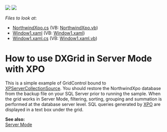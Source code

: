 <!-- default badges list -->
[![](https://img.shields.io/badge/Open_in_DevExpress_Support_Center-FF7200?style=flat-square&logo=DevExpress&logoColor=white)](https://supportcenter.devexpress.com/ticket/details/E1861)
[![](https://img.shields.io/badge/📖_How_to_use_DevExpress_Examples-e9f6fc?style=flat-square)](https://docs.devexpress.com/GeneralInformation/403183)
<!-- default badges end -->
<!-- default file list -->
*Files to look at*:

* [NorthwindXpo.cs](./CS/XpoNorthwindServerMode/NorthwindXpo.cs) (VB: [NorthwindXpo.vb](./VB/XpoNorthwindServerMode/NorthwindXpo.vb))
* [Window1.xaml](./CS/XpoNorthwindServerMode/Window1.xaml) (VB: [Window1.xaml](./VB/XpoNorthwindServerMode/Window1.xaml))
* [Window1.xaml.cs](./CS/XpoNorthwindServerMode/Window1.xaml.cs) (VB: [Window1.xaml.vb](./VB/XpoNorthwindServerMode/Window1.xaml.vb))
<!-- default file list end -->
# How to use DXGrid in Server Mode with XPO


<p>This is a simple example of GridControl bound to <a href="http://documentation.devexpress.com/#XPO/clsDevExpressXpoXPServerCollectionSourcetopic">XPServerCollectionSource</a>. You should restore the NorthwindXpo database from the backup file on your SQL Server prior to running the sample. When the grid works in Server Mode, filtering, sorting, grouping and summation is performed at the database server level. SQL queries generated by <a href="http://www.devexpress.com/xpo">XPO</a> are displayed in a text box under the grid.</p><p><strong>See also:</strong><br />
<a href="http://documentation.devexpress.com/#WPF/CustomDocument6279">Server Mode</a></p>

<br/>


